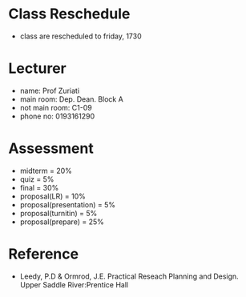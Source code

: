 # Class Reschedule 
- class are rescheduled to friday, 1730

# Lecturer
- name: Prof Zuriati
- main room: Dep. Dean. Block A
- not main room: C1-09
- phone no: 0193161290

# Assessment
- midterm = 20%
- quiz = 5%
- final = 30%
- proposal(LR) = 10%
- proposal(presentation) = 5%
- proposal(turnitin) = 5%
- proposal(prepare) = 25%

# Reference
- Leedy, P.D & Ormrod, J.E. Practical Reseach Planning and Design. Upper Saddle River:Prentice Hall


